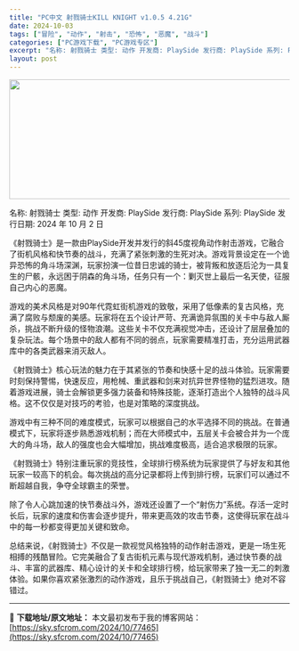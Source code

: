 ```yaml
---
title: "PC中文 射戮骑士KILL KNIGHT v1.0.5 4.21G"
date: 2024-10-03
tags: ["冒险", "动作", "射击", "恐怖", "恶魔", "战斗"]
categories: ["PC游戏下载", "PC游戏专区"]
excerpt: "名称: 射戮骑士 类型: 动作 开发商: PlaySide 发行商: PlaySide 系列: PlaySide 发行日期: 2024 年 10 月 2 日 《射戮骑士》是一款由PlaySide开发并发行的斜45度视角动作射击游戏，它融合了街机风格和快节奏的战斗，充满了紧张刺激的生死对决。游戏背景设&hellip;"
layout: post
---
```


<img class="aligncenter size-full wp-image-77466" src="https://sky.sfcrom.com/wp-content/uploads/2024/10/2024100217565163.webp" alt="" width="660" height="215" />

名称: 射戮骑士
类型: 动作
开发商: PlaySide
发行商: PlaySide
系列: PlaySide
发行日期: 2024 年 10 月 2 日

《射戮骑士》是一款由PlaySide开发并发行的斜45度视角动作射击游戏，它融合了街机风格和快节奏的战斗，充满了紧张刺激的生死对决。游戏背景设定在一个诡异恐怖的角斗场深渊，玩家扮演一位昔日忠诚的骑士，被背叛和放逐后沦为一具复生的尸骸，永远困于阴森的角斗场，任务只有一个：剿灭世上最后一名天使，征服自己内心的恶魔。

游戏的美术风格是对90年代霓虹街机游戏的致敬，采用了低像素的复古风格，充满了腐败与颓废的美感。玩家将在五个设计严苛、充满诡异氛围的关卡中与敌人厮杀，挑战不断升级的怪物浪潮。这些关卡不仅充满视觉冲击，还设计了层层叠加的复杂玩法。每个场景中的敌人都有不同的弱点，玩家需要精准打击，充分运用武器库中的各类武器来消灭敌人。

《射戮骑士》核心玩法的魅力在于其紧张的节奏和快感十足的战斗体验。玩家需要时刻保持警惕，快速反应，用枪械、重武器和剑来对抗异世界怪物的猛烈进攻。随着游戏进展，骑士会解锁更多强力装备和特殊技能，逐渐打造出个人独特的战斗风格。这不仅仅是对技巧的考验，也是对策略的深度挑战。

游戏中有三种不同的难度模式，玩家可以根据自己的水平选择不同的挑战。在普通模式下，玩家将逐步熟悉游戏机制；而在大师模式中，五层关卡会被合并为一个庞大的角斗场，敌人的强度也会大幅增加，挑战难度极高，适合追求极限的玩家。

《射戮骑士》特别注重玩家的竞技性，全球排行榜系统为玩家提供了与好友和其他玩家一较高下的机会。每次挑战的高分记录都将上传到排行榜，玩家们可以通过不断超越自我，争夺全球霸主的荣誉。

除了令人心跳加速的快节奏战斗外，游戏还设置了一个“射伤力”系统。存活一定时长后，玩家的速度和伤害会逐步提升，带来更高效的攻击节奏，这使得玩家在战斗中的每一秒都变得更加关键和致命。

总结来说，《射戮骑士》不仅是一款视觉风格独特的动作射击游戏，更是一场生死相搏的残酷冒险。它完美融合了复古街机元素与现代游戏机制，通过快节奏的战斗、丰富的武器库、精心设计的关卡和全球排行榜，给玩家带来了独一无二的刺激体验。如果你喜欢紧张激烈的动作游戏，且乐于挑战自己，《射戮骑士》绝对不容错过。

---
📖 **下载地址/原文地址：** 本文最初发布于我的博客网站：[https://sky.sfcrom.com/2024/10/77465](https://sky.sfcrom.com/2024/10/77465)
